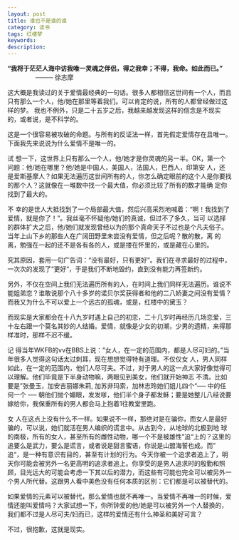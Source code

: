 ```yaml
---
layout: post
title: 谁也不是谁的谁
category: 读书
tags: 红楼梦
keywords: 
description: 
---
```


__“我将于茫茫人海中访我唯一灵魂之伴侣，得之我幸；不得，我命。如此而已。”__  
&nbsp;&nbsp;&nbsp;&nbsp;&nbsp;&nbsp;&nbsp;&nbsp;&nbsp;&nbsp;&nbsp;&nbsp;&nbsp;&nbsp;&nbsp;&nbsp;────  徐志摩

这大概是我读过的关于爱情最经典的一句话。很多人都相信这世间有一个人，而且只有那么一个人，他/她在那里等着我们。可以肯定的说，所有的人都曾经做过这样的梦。
我也不例外，只是二十五岁之后，我越来越发现这样的信念是不现实的，或者说，是不科学的。

这是一个很容易被攻破的命题。与所有的反证法一样，首先假定爱情存在且唯一。下面我先来说说为什么爱情不是唯一的。

试 想一下，这世界上只有那么一个人，他/她才是你灵魂的另一半。OK，第一个问题：他/她在哪里？他/她是中国人，美国人，法国人，巴西人，印第安 人，还是爱斯基摩人？如果无法遍历这世间所有的人，你怎么确定眼前的这个人是你要找的那个人？这就像在一堆数中找一个最大值，你必须比较了所有的数才能确 定你找到了最大的。

不 幸的是世人大抵找到了一个局部最大值，然后兴高采烈地喊着：“啊！我找到了爱情，就是你了！”。我丝毫不怀疑他/她们的真诚，但过不了多久，当可 以选择的群体扩大之后，他/她们就发现曾经以为的那个真命天子不过也是个凡夫俗子。当年上山下乡的那些人在广阔田野里未尝没有爱情，但之后呢？散的散，离 的离，勉强在一起的还不是各有各的人，或是搂在怀里的，或是藏在心里的。

究其原因，套用一句广告词：“没有最好，只有更好”。我们在寻求最好的过程中，一次次的发现了“更好“，于是我们不断地毁约，直到没有能力再签新约。

另外，不仅在空间上我们无法遍历所有的人，在时间上我们同样无法遍历。谁说不能姐弟恋？谁敢说那个八十多岁的诺贝尔奖获得者和他的二八娇妻之间没有爱情？而我又为什么不可以爱上一个远古的孤魂，或是，红楼中的黛玉？

而现实是大家都会在十八九岁时遇上自己的初恋，二十几岁时再经历几场恋爱，三十左右跟一个莫名其妙的人结婚。爱情，就像是少女的初潮，少男的遗精，来得那样准时，那样不迟不缓。

记 得当年WKFB的vv在BBS上说：”女人，在一定的范围内，都是人尽可妇的。”当年很多人觉得这句话太过刺耳，现在想想觉得特有道理。不仅仅女 人，男人同样如此，在一定的范围内，他们人尽可夫。不过，对于男人的这一点大家好像觉得可以理解。他们毕竟是下半身动物嘛，两眼见到美女，他们就开始神志 不清。比如要是”张曼玉，加安吉丽娜朱莉, 加苏非玛索，加林志玲她们姐儿四个“── 中的任何一个 ── 朝他们抛个媚眼，发发嗲，他们半个身子都发稣；要是她整儿八经说要嫁给你，我保重所有的男人都会马上抱着1往教堂里跑。

女 人在这点上没有什么不一样。如果说不一样，那绝对是在骗你，而女人是最好骗的，可以说，她们就活在男人编织的谎言中。从古到今，从地球的北极到地 球的南极，所有的女人，甚至所有的雌性动物，哪一个不是被雄性”追“上的？这里的追要么是武力，要么是谎言，或者说是甜言蜜语，你说是山盟海誓也成。而” 追“，是一种有意识有目的，甚至有计划的行为。今天你被一个追求者追上了，明天你可能会被另外一名更高明的追求者追上。你享受的是男人追求时的殷勤和照 顾，目光远大的可能会考虑一下其以后的潜力，而这些有可能也完全可以被另外一个男人所代替。这跟男人看中美色没有任何本质的区别：它们都是可以被替代的。

如果爱情的元素可以被替代，那么爱情也就不再唯一。当爱情不再唯一的时候，爱情还能叫爱情吗？大家试想一下，你所钟爱的他/她是可以被另外一个人替换的，我们都不过是人尽可夫/妇而已，这样的爱情还有什么神圣和美好可言？

不过，很抱歉，这就是现实。
